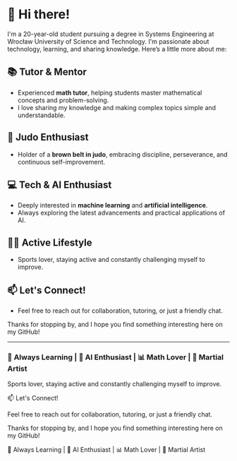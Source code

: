# 👋 Hi there!

I'm a 20-year-old student pursuing a degree in Systems Engineering at Wrocław University of Science and Technology. I'm passionate about technology, learning, and sharing knowledge. Here’s a little more about me:

## 📚 **Tutor & Mentor**
- Experienced **math tutor**, helping students master mathematical concepts and problem-solving.
- I love sharing my knowledge and making complex topics simple and understandable.

## 🥋 **Judo Enthusiast**
- Holder of a **brown belt in judo**, embracing discipline, perseverance, and continuous self-improvement.

## 💻 **Tech & AI Enthusiast**
- Deeply interested in **machine learning** and **artificial intelligence**.
- Always exploring the latest advancements and practical applications of AI.

## 🏃‍♂️ **Active Lifestyle**
- Sports lover, staying active and constantly challenging myself to improve.

## 📫 **Let's Connect!**
- Feel free to reach out for collaboration, tutoring, or just a friendly chat.

Thanks for stopping by, and I hope you find something interesting here on my GitHub!

---

### 🌱 **Always Learning** | 🤖 **AI Enthusiast** | 📊 **Math Lover** | 🥋 **Martial Artist**

Sports lover, staying active and constantly challenging myself to improve.

📫 Let's Connect!

Feel free to reach out for collaboration, tutoring, or just a friendly chat.

Thanks for stopping by, and I hope you find something interesting here on my GitHub!

🌱 Always Learning | 🤖 AI Enthusiast | 📊 Math Lover | 🥋 Martial Artist
